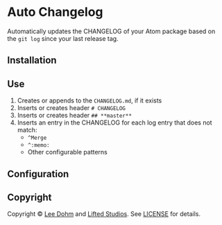 # Auto Changelog

Automatically updates the CHANGELOG of your Atom package based on the `git log` since your last release tag.

## Installation

## Use

1. Creates or appends to the `CHANGELOG.md`, if it exists
1. Inserts or creates header `# CHANGELOG`
1. Inserts or creates header `## **master**`
1. Inserts an entry in the CHANGELOG for each log entry that does not match:
    * `^Merge`
    * `^:memo:`
    * Other configurable patterns

## Configuration



## Copyright

Copyright &copy; [Lee Dohm](http://www.lee-dohm.com) and [Lifted Studios](http://www.liftedstudios.com). See [LICENSE](https://github.com/lee-dohm/auto-changelog/blob/master/LICENSE.md) for details.
